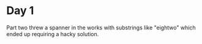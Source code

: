 # Day 1
Part two threw a spanner in the works with substrings like "eightwo" which ended up requiring a hacky solution.
